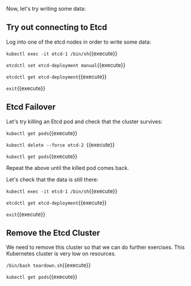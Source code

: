 Now, let's try writing some data:

## Try out connecting to Etcd

Log into one of the etcd nodes in order to write some data:

`kubectl exec -it etcd-1 /bin/sh`{{execute}}

`etcdctl set etcd-deployment manual`{{execute}}

`etcdctl get etcd-deployment`{{execute}}

`exit`{{execute}}

## Etcd Failover

Let's try killing an Etcd pod and check that the cluster survives:

`kubectl get pods`{{execute}}

`kubectl delete --force etcd-2 `{{execute}}

`kubectl get pods`{{execute}}

Repeat the above until the killed pod comes back.

Let's check that the data is still there:

`kubectl exec -it etcd-1 /bin/sh`{{execute}}

`etcdctl get etcd-deployment`{{execute}}

`exit`{{execute}}

## Remove the Etcd Cluster

We need to remove this cluster so that we can do further exercises.  This Kubernetes cluster is very low on resources.

`/bin/bash teardown.sh`{{execute}}

`kubectl get pods`{{execute}}
